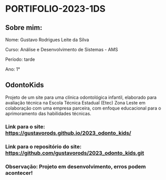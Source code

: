# PORTIFOLIO-2023-1DS

## Sobre mim:
Nome: Gustavo Rodrigues Leite da Silva 

Curso: Análise e Desenvolvimento de Sistemas - AMS

Período: tarde 

Ano: 1° 


## OdontoKids 
Projeto de um site para uma clínica odontológica infantil, elaborado para avaliação técnica na Escola Técnica Estadual (Etec) Zona Leste em colaboração com uma empresa parceira, com enfoque educacional para o aprimoramento das habilidades técnicas.

### Link para o site: https://gustavorods.github.io/2023_odonto_kids/
### Link para o repositório do site: https://github.com/gustavorods/2023_odonto_kids.git
### Observação: Projeto em desenvolvimento, erros podem acontecer!

